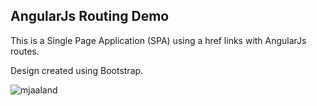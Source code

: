 ## AngularJs Routing Demo

This is a Single Page Application (SPA) using a href links with AngularJs routes.

Design created using Bootstrap.

![mjaaland](https://user-images.githubusercontent.com/10501925/38312397-f1091606-3821-11e8-9c93-6284f5510ef9.jpg)
